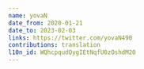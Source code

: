 ```yaml
---
name: yovaN
date_from: 2020-01-21
date_to: 2023-02-03
links: https://twitter.com/yovaN490
contributions: translation
l10n_id: WQhcpqudQygIEtNqfU0zOshdM20
---
```

